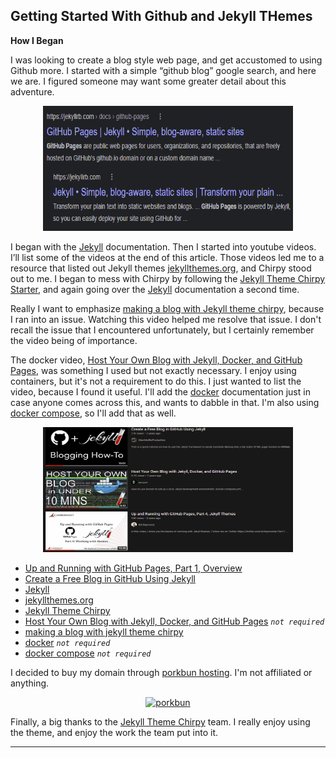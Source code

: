 
## Getting Started With Github and Jekyll THemes
 
**How I Began**
 
I was looking to create a blog style web page, and get accustomed to using Github more. I started with a simple “github blog” google search, and here we are. I figured someone may want some greater detail about this adventure.

<p align="center">
<img src="https://raw.githubusercontent.com/n1ghtx0w1/blog-learning/main/img/github-blog1.png" width="400" height="200" alt="google search">
</p>
 
I began with the [Jekyll] documentation. Then I started into youtube videos. I’ll list some of the videos at the end of this article. Those videos led me to a resource that listed out Jekyll themes [jekyllthemes.org], and Chirpy stood out to me. I began to mess with Chirpy by following the [Jekyll Theme Chirpy Starter], and again going over the [Jekyll] documentation a second time.
 
Really I want to emphasize [making a blog with Jekyll theme chirpy], because I ran into an issue.  Watching this video helped me resolve that issue. I don't recall the issue that I encountered unfortunately, but I certainly remember the video being of importance.

The docker video, [Host Your Own Blog with Jekyll, Docker, and GitHub Pages], was something I used but not exactly necessary. I enjoy using containers, but it's not a requirement to do this. I just wanted to list the video, because I found it useful. I'll add the [docker] documentation just in case anyone comes across this, and wants to dabble in that. I'm also using [docker compose], so I'll add that as well.

<p align="center">
<img src="https://raw.githubusercontent.com/n1ghtx0w1/blog-learning/main/img/github-blog2.png" width="400" height="200" alt="youtube">
</p>
 
- [Up and Running with GitHub Pages, Part 1, Overview](https://www.youtube.com/watch?v=EvYs1idcGnM&list=PLWzwUIYZpnJuT0sH4BN56P5oWTdHJiTNq)
- [Create a Free Blog in GitHub Using Jekyll](https://www.youtube.com/watch?v=-QA6HqZalBQ&t=198s)
- [Jekyll](https://jekyllrb.com/docs/installation/)
- [jekyllthemes.org](http://jekyllthemes.org/themes/jekyll-theme-chirpy/)
- [Jekyll Theme Chirpy](https://github.com/cotes2020/jekyll-theme-chirpy)
- [Host Your Own Blog with Jekyll, Docker, and GitHub Pages](https://www.youtube.com/watch?v=ZHQ3IwIL590&t=359s) *`not required`*
- [making a blog with jekyll theme chirpy](https://www.youtube.com/watch?v=cUJ_PjfW2SE&t=1906s)
- [docker](https://docs.docker.com/engine/install/) *`not required`*
- [docker compose](https://docs.docker.com/compose/install/) *`not required`*

I decided to buy my domain through [porkbun hosting](https://porkbun.com/). I'm not affiliated or anything.
 
<p align="center"><a href="https://porkbun.com/" target="_blank">
<img src="https://cdn.larryludwig.com/wp-content/uploads/2021/10/porkbun.png" width="500" height="90" alt="porkbun">
</p></a>

Finally, a big thanks to the [Jekyll Theme Chirpy] team. I really enjoy using the theme, and enjoy the work the team put into it. 

---

[Up and Running with GitHub Pages, Part 1, Overview]: (https://www.youtube.com/watch?v=EvYs1idcGnM&list=PLWzwUIYZpnJuT0sH4BN56P5oWTdHJiTNq)
[Create a Free Blog in GitHub Using Jekyll]: (https://www.youtube.com/watch?v=-QA6HqZalBQ&t=198s)
[Jekyll]: (https://jekyllrb.com/docs/installation/)
[jekyllthemes.org]: (http://jekyllthemes.org/themes/jekyll-theme-chirpy/)
[Jekyll Theme Chirpy]: (https://github.com/cotes2020/jekyll-theme-chirpy)
[Jekyll Theme Chirpy Starter]: (https://github.com/cotes2020/chirpy-starter/generate)
[Host Your Own Blog with Jekyll, Docker, and GitHub Pages]: (https://www.youtube.com/watch?v=ZHQ3IwIL590&t=359s)
[making a blog with jekyll theme chirpy]: (https://www.youtube.com/watch?v=cUJ_PjfW2SE&t=1906s)
[docker]: (https://docs.docker.com/engine/install/)
[docker compose]: (https://docs.docker.com/compose/install/)
[porkbun hosting]: (https://porkbun.com/)